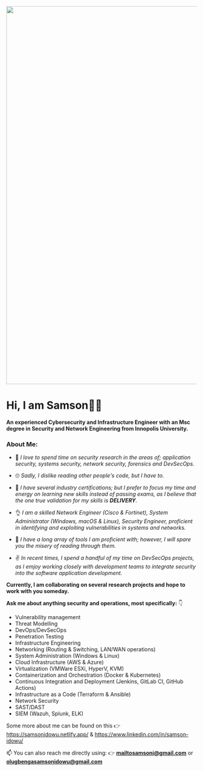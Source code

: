 <div id="header" align="center">
  <img src="https://www.gizmodo.com.au/wp-content/uploads/sites/2/2017/09/12/pwl9mwg0qu5vdagwstde.gif" width="1000"/> 
</div>


# Hi, I am Samson👋🏽
**An experienced Cybersecurity and Infrastructure Engineer with an Msc degree in Security and Network Engineering from Innopolis University.**

### **About Me:**

- 👀 *I love to spend time on security research in the areas of; application security, systems security, network security, forensics and DevSecOps.*

- 🙄 *Sadly, I dislike reading other people's code, but I have to.*

- 💪 *I have several industry certifications; but I prefer to focus my time and energy on learning new skills instead of passing exams, as I believe that the one true validation for my skills is **DELIVERY**.*

- 👌 *I am a skilled Network Engineer (Cisco & Fortinet), System Administrator (Windows, macOS & Linux), Security Engineer, proficient in identifying and exploiting vulnerabilities in systems and networks.*

- 🙊 *I have a long array of tools I am proficient with; however, I will spare you the misery of reading through them.*

- :v: *In recent times, I spend a handful of my time on DevSecOps projects, as I emjoy working closely with development teams to integrate security into the software application development.* 


**Currently, I am collaborating on several research projects and hope to work with you someday.**



**Ask me about anything security and operations, most specifically:** 👇

- Vulnerability management 
- Threat Modelling 
- DevOps/DevSecOps
- Penetration Testing
- Infrastructure Engineering
- Networking (Routing & Switching, LAN/WAN operations)
- System Administration (Windows & Linux)
- Cloud Infrastructure (AWS & Azure) 
- Virtualization (VMWare ESXi, HyperV, KVM)
- Containerization and Orchestration (Docker & Kubernetes)
- Continuous Integration and Deployment (Jenkins, GitLab CI, GitHub Actions)
- Infrastructure as a Code (Terraform & Ansible)
- Network Security
- SAST/DAST
- SIEM (Wazuh, Splunk, ELK)



Some more about me can be found on this 👉 https://samsonidowu.netlify.app/ & https://www.linkedin.com/in/samson-idowu/



📫 You can also reach me directly using: 👉 **mailtosamsoni@gmail.com** or **olugbengasamsonidowu@gmail.com**

<!--
